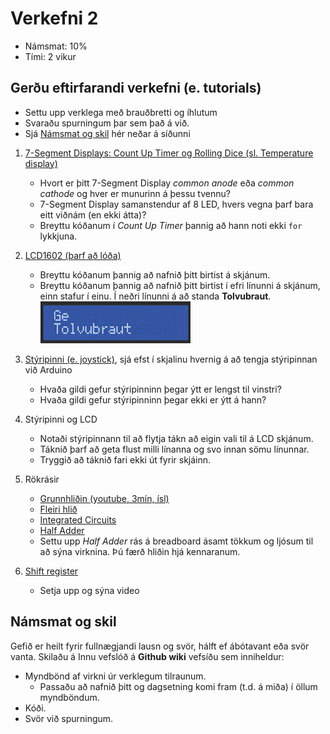 # Verkefni 2 
- Námsmat: 10%
- Tími: 2 vikur

## Gerðu eftirfarandi verkefni (e. tutorials)

- Settu upp verklega með brauðbretti og íhlutum
- Svaraðu spurningum þar sem það á við.
- Sjá [Námsmat og skil](#Námsmat-og-skil) hér neðar á síðunni

1. [7-Segment Displays: Count Up Timer og Rolling Dice (sl. Temperature display)](http://www.circuitbasics.com/arduino-7-segment-display-tutorial/)
   - Hvort er þitt 7-Segment Display *common anode* eða *common cathode* og hver er munurinn á þessu tvennu?
   - 7-Segment Display samanstendur af 8 LED, hvers vegna þarf bara eitt viðnám (en ekki átta)?
   - Breyttu kóðanum í *Count Up Timer* þannig að hann noti ekki ```for``` lykkjuna.

1. [LCD1602 (þarf að lóða)](https://www.arduino.cc/en/Tutorial/HelloWorld)
   - Breyttu kóðanum þannig að nafnið þitt birtist á skjánum.
   - Breyttu kóðanum þannig að nafnið þitt birtist í efri línunni á skjánum, einn stafur í einu. Í neðri línunni á að standa **Tolvubraut**.
   ![LCD](../Myndir/lcd_verkefni2.gif)

1. [Stýripinni (e. joystick)](../Kodi/styripinni.ino), sjá efst í skjalinu hvernig á að tengja stýripinnan við Arduino
   - Hvaða gildi gefur stýripinninn þegar ýtt er lengst til vinstri?
   - Hvaða gildi gefur stýripinninn þegar ekki er ýtt á hann?

1. Stýripinni og LCD
   - Notaði stýripinnann til að flytja tákn að eigin vali til á LCD skjánum.
   - Táknið þarf að geta flust milli línanna og svo innan sömu línunnar.
   - Tryggið að táknið fari ekki út fyrir skjáinn.

1. Rökrásir
   - [Grunnhliðin (youtube, 3mín, ísl)](https://youtu.be/Q_TSHgi_SgE)
   - [Fleiri hlið](https://en.wikipedia.org/wiki/Logic_gate)
   - [Integrated Circuits](https://www.instructables.com/lesson/Integrated-Circuits-1/)
   - [Half Adder](https://www.circuitstoday.com/half-adder)
   - Settu upp *Half Adder* rás á breadboard ásamt tökkum og ljósum til að sýna virknina. Þú færð hliðin hjá kennaranum.

1. [Shift register](https://learn.adafruit.com/adafruit-arduino-lesson-4-eight-leds/parts)
   - Setja upp og sýna video

## Námsmat og skil

Gefið er heilt fyrir fullnægjandi lausn og svör, hálft ef ábótavant eða svör vanta.
Skilaðu á Innu vefslóð á **Github wiki** vefsíðu sem inniheldur:

- Myndbönd af virkni úr verklegum tilraunum.
  - Passaðu að nafnið þitt og dagsetning komi fram (t.d. á miða) í öllum myndböndum.
- Kóði.
- Svör við spurningum.

<!-- 1. [Lesson 13: Stopwatch (4 digit 7-segment display)](https://github.com/GunnarThorunnarson/VESM2VT05BU/tree/master/PowerSupplyLearningKitforUNO/Lesson%2013%20Stopwatch) 

1. [IR fjarstýringu með ir receiver](http://www.circuitbasics.com/arduino-ir-remote-receiver-tutorial/) -->

<!-- 4. [Stýripinni og ljósadíóður (nota eigin kóða)](https://github.com/GunnarThorunnarson/VESM2VT05BU/blob/master/verkefni/ljosadiodur.md) sjá [kóðalausn](https://create.arduino.cc/editor/gestskoli/f9733890-89c5-4498-a981-88bbdec3165b/preview) -->

<!-- 5. [Lesson 10: Thermistor (Power Supply sett) (notar LCD skjá)](https://github.com/GunnarThorunnarson/VESM2VT05BU/tree/master/PowerSupplyLearningKitforUNO/Lesson%2010%20Thermistor) -->

<!--

- Settu upp í TinkerCad 
1. TinkerCad tengla á lausnir (muna að hafa public).
2. [Skjámyndbandsupptöku](https://screencast-o-matic.com) af virkni í TinkerCad.

-->
